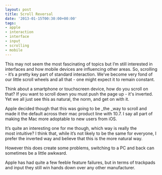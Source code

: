 ```yaml
---
layout: post
title: Scroll Reversal
date: '2013-01-15T00:30:00+00:00'
tags:
- apple
- interaction
- interface
- input
- scrolling
- mobile
---
```

This may not seem the most fascinating of topics but I’m still interested in interfaces and how mobile devices are influencing other areas. So, scrolling - it’s a pretty key part of standard interaction. We’ve become very fond of our little scroll wheels and all that - one might expect it to remain constant.

Think about a smartphone or touchscreen device, how do you scroll on that? If you want to scroll down you must push the page up - it's inverted. Yet we all just see this as natural, the norm, and get on with it.

Apple decided though that this was going to be _the _way to scroll and made it the default across their mac product line with 10.7. I say all part of making the Mac more adoptable to new users from iOS.

It’s quite an interesting one for me though, which way is really the most intuitive? I think that, while it’s not likely to be the same for everyone, I prefer the inverted way and believe that this is the more natural way.

However this does create some problems, switching to a PC and back can sometimes be a little awkward.

Apple has had quite a few feeble feature failures, but in terms of trackpads and input they still win hands down over any other manufacturer.
